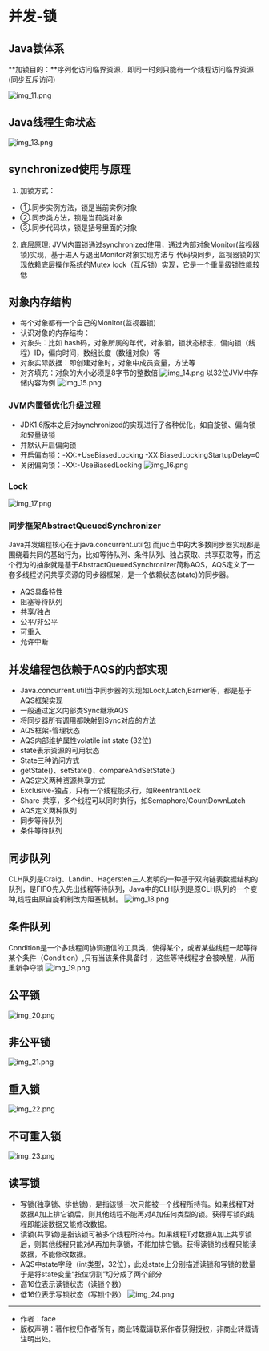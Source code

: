 # 并发-锁

## Java锁体系
**加锁目的：**序列化访问临界资源，即同一时刻只能有一个线程访问临界资源(同步互斥访问)

![img_11.png](screenshot/20211219200012.png)



## Java线程生命状态

![img_13.png](screenshot/20211219200014.png)

## synchronized使用与原理
1. 加锁方式：
- ①.同步实例方法，锁是当前实例对象
- ②.同步类方法，锁是当前类对象
- ③.同步代码块，锁是括号里面的对象
2. 底层原理:
   JVM内置锁通过synchronized使用，通过内部对象Monitor(监视器锁)实现，基于进入与退出Monitor对象实现方法与
   代码块同步，监视器锁的实现依赖底层操作系统的Mutex lock（互斥锁）实现，它是一个重量级锁性能较低
   



## 对象内存结构

- 每个对象都有一个自己的Monitor(监视器锁)
- 认识对象的内存结构：
- 对象头：比如 hash码，对象所属的年代，对象锁，锁状态标志，偏向锁（线程）ID，偏向时间，数组长度（数组对象）等
- 对象实际数据：即创建对象时，对象中成员变量，方法等
- 对齐填充：对象的大小必须是8字节的整数倍
![img_14.png](screenshot/20211219200015.png)
以32位JVM中存储内容为例
![img_15.png](screenshot/20211219200016.png)

### JVM内置锁优化升级过程
- JDK1.6版本之后对synchronized的实现进行了各种优化，如自旋锁、偏向锁和轻量级锁
- 并默认开启偏向锁
- 开启偏向锁：-XX:+UseBiasedLocking -XX:BiasedLockingStartupDelay=0
- 关闭偏向锁：-XX:-UseBiasedLocking
![img_16.png](screenshot/20211219200017.png)

### Lock
![img_17.png](screenshot/20211219200018.png)

### 同步框架AbstractQueuedSynchronizer
Java并发编程核心在于java.concurrent.util包
而juc当中的大多数同步器实现都是围绕着共同的基础行为，比如等待队列、条件队列、独占获取、共享获取等，而这个行为的抽象就是基于AbstractQueuedSynchronizer简称AQS，AQS定义了一套多线程访问共享资源的同步器框架，是一个依赖状态(state)的同步器。
- AQS具备特性
- 阻塞等待队列
- 共享/独占
- 公平/非公平
- 可重入
- 允许中断



## 并发编程包依赖于AQS的内部实现

- Java.concurrent.util当中同步器的实现如Lock,Latch,Barrier等，都是基于AQS框架实现
- 一般通过定义内部类Sync继承AQS
- 将同步器所有调用都映射到Sync对应的方法
- AQS框架-管理状态
- AQS内部维护属性volatile int state (32位)
- state表示资源的可用状态
- State三种访问方式
- getState()、setState()、compareAndSetState()
- AQS定义两种资源共享方式
- Exclusive-独占，只有一个线程能执行，如ReentrantLock
- Share-共享，多个线程可以同时执行，如Semaphore/CountDownLatch
- AQS定义两种队列
- 同步等待队列
- 条件等待队列



## 同步队列
CLH队列是Craig、Landin、Hagersten三人发明的一种基于双向链表数据结构的队列，是FIFO先入先出线程等待队列，Java中的CLH队列是原CLH队列的一个变种,线程由原自旋机制改为阻塞机制。
![img_18.png](screenshot/20211219200019.png)

## 条件队列
Condition是一个多线程间协调通信的工具类，使得某个，或者某些线程一起等待某个条件（Condition）,只有当该条件具备时 ，这些等待线程才会被唤醒，从而重新争夺锁
![img_19.png](screenshot/20211219200020.png)

## 公平锁
![img_20.png](screenshot/20211219200021.png)

## 非公平锁
![img_21.png](screenshot/20211219200022.png)



## 重入锁

![img_22.png](screenshot/20211219200023.png)



## 不可重入锁

![img_23.png](screenshot/20211219200024.png)

## 读写锁
- 写锁(独享锁、排他锁)，是指该锁一次只能被一个线程所持有。如果线程T对数据A加上排它锁后，则其他线程不能再对A加任何类型的锁。获得写锁的线程即能读数据又能修改数据。
- 读锁(共享锁)是指该锁可被多个线程所持有。如果线程T对数据A加上共享锁后，则其他线程只能对A再加共享锁，不能加排它锁。获得读锁的线程只能读数据，不能修改数据。
- AQS中state字段（int类型，32位），此处state上分别描述读锁和写锁的数量于是将state变量“按位切割”切分成了两个部分
- 高16位表示读锁状态（读锁个数）
- 低16位表示写锁状态（写锁个数）
![img_24.png](screenshot/20211219200025.png)



------

- 作者：face
- 版权声明：著作权归作者所有，商业转载请联系作者获得授权，非商业转载请注明出处。
